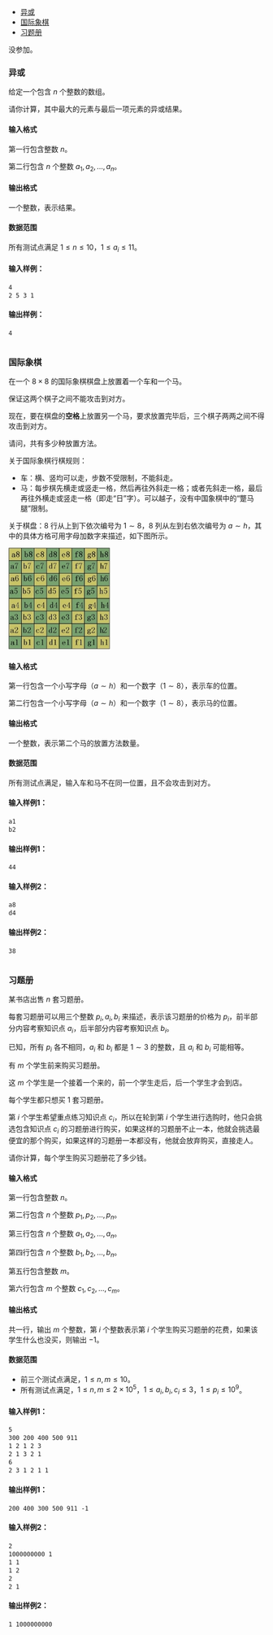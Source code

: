 
<!-- @import "[TOC]" {cmd="toc" depthFrom=1 depthTo=6 orderedList=false} -->

<!-- code_chunk_output -->

- [异或](#异或)
- [国际象棋](#国际象棋)
- [习题册](#习题册)

<!-- /code_chunk_output -->

没参加。

### 异或

给定一个包含 $n$ 个整数的数组。

请你计算，其中最大的元素与最后一项元素的异或结果。

<h4>输入格式</h4>

第一行包含整数 $n$。

第二行包含 $n$ 个整数 $a_1,a_2,...,a_n$。

<h4>输出格式</h4>

一个整数，表示结果。

<h4>数据范围</h4>

所有测试点满足 $1 \le n \le 10$，$1 \le a_i \le 11$。

<h4>输入样例：</h4>

```
4
2 5 3 1
```

<h4>输出样例：</h4>

```
4
```

```cpp
```

### 国际象棋

在一个 $8 \times 8$ 的国际象棋棋盘上放置着一个车和一个马。

保证这两个棋子之间不能攻击到对方。

现在，要在棋盘的<strong>空格</strong>上放置另一个马，要求放置完毕后，三个棋子两两之间不得攻击到对方。

请问，共有多少种放置方法。

关于国际象棋行棋规则：

- 车：横、竖均可以走，步数不受限制，不能斜走。
- 马：每步棋先横走或竖走一格，然后再往外斜走一格；或者先斜走一格，最后再往外横走或竖走一格（即走“日”字）。可以越子，没有中国象棋中的“蹩马腿”限制。

关于棋盘：$8$ 行从上到下依次编号为 $1 \sim 8$，$8$ 列从左到右依次编号为 $a \sim h$，其中的具体方格可用字母加数字来描述，如下图所示。

![](./images/2021110701.jpg)

<h4>输入格式</h4>

第一行包含一个小写字母（$a \sim h$）和一个数字（$1 \sim 8$），表示车的位置。

第二行包含一个小写字母（$a \sim h$）和一个数字（$1 \sim 8$），表示马的位置。

<h4>输出格式</h4>

一个整数，表示第二个马的放置方法数量。

<h4>数据范围</h4>

所有测试点满足，输入车和马不在同一位置，且不会攻击到对方。

<h4>输入样例1：</h4>

```
a1
b2
```

<h4>输出样例1：</h4>

```
44
```

<h4>输入样例2：</h4>

```
a8
d4
```

<h4>输出样例2：</h4>

```
38
```

```cpp
```

### 习题册

某书店出售 $n$ 套习题册。

每套习题册可以用三个整数 $p_i,a_i,b_i$ 来描述，表示该习题册的价格为 $p_i$，前半部分内容考察知识点 $a_i$，后半部分内容考察知识点 $b_i$。

已知，所有 $p_i$ 各不相同，$a_i$ 和 $b_i$ 都是 $1 \sim 3$ 的整数，且 $a_i$ 和 $b_i$ 可能相等。

有 $m$ 个学生前来购买习题册。

这 $m$ 个学生是一个接着一个来的，前一个学生走后，后一个学生才会到店。

每个学生都只想买 $1$ 套习题册。

第 $i$ 个学生希望重点练习知识点 $c_i$，所以在轮到第 $i$ 个学生进行选购时，他只会挑选包含知识点 $c_i$ 的习题册进行购买，如果这样的习题册不止一本，他就会挑选最便宜的那个购买，如果这样的习题册一本都没有，他就会放弃购买，直接走人。

请你计算，每个学生购买习题册花了多少钱。

<h4>输入格式</h4>

第一行包含整数 $n$。

第二行包含 $n$ 个整数 $p_1,p_2,...,p_n$。

第三行包含 $n$ 个整数 $a_1,a_2,...,a_n$。

第四行包含 $n$ 个整数 $b_1,b_2,...,b_n$。

第五行包含整数 $m$。

第六行包含 $m$ 个整数 $c_1,c_2,...,c_m$。

<h4>输出格式</h4>

共一行，输出 $m$ 个整数，第 $i$ 个整数表示第 $i$ 个学生购买习题册的花费，如果该学生什么也没买，则输出 $-1$。

<h4>数据范围</h4>

- 前三个测试点满足，$1 \le n,m \le 10$。
- 所有测试点满足，$1 \le n,m \le 2 \times 10^5$，$1 \le a_i,b_i,c_i \le 3$，$1 \le p_i \le 10^9$。

<h4>输入样例1：</h4>

```
5
300 200 400 500 911
1 2 1 2 3
2 1 3 2 1
6
2 3 1 2 1 1
```

<h4>输出样例1：</h4>

```
200 400 300 500 911 -1
```

<h4>输入样例2：</h4>

```
2
1000000000 1
1 1
1 2
2
2 1
```

<h4>输出样例2：</h4>

```
1 1000000000
```

```cpp

```
